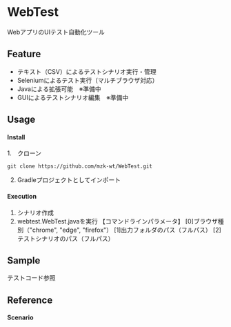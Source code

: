 # WebTest
WebアプリのUIテスト自動化ツール

## Feature
- テキスト（CSV）によるテストシナリオ実行・管理
- Seleniumによるテスト実行（マルチブラウザ対応）
- Javaによる拡張可能　※準備中
- GUIによるテストシナリオ編集　※準備中

## Usage
#### Install
1.　クローン
```
git clone https://github.com/mzk-wt/WebTest.git
```
2. Gradleプロジェクトとしてインポート

#### Execution
1. シナリオ作成
2. webtest.WebTest.javaを実行
【コマンドラインパラメータ】
[0]ブラウザ種別（"chrome", "edge", "firefox"）
[1]出力フォルダのパス（フルパス）
[2]テストシナリオのパス（フルパス）

## Sample
テストコード参照

## Reference
#### Scenario
